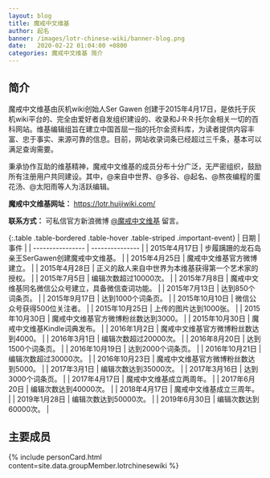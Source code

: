 ```yaml
---
layout: blog
title: 魔戒中文维基
author: 起名
banner: /images/lotr-chinese-wiki/banner-blog.png
date:   2020-02-22 01:04:00 +0800
categories: 魔戒中文维基 简介
---
```


## 简介

魔戒中文维基由灰机wiki创始人Ser Gawen 创建于2015年4月17日，是依托于灰机wiki平台的、完全由爱好者自发组织建设的、收录和J·R·R·托尔金相关一切的百科网站。维基编辑组旨在建立中国首屈一指的托尔金资料库，为读者提供内容丰富、忠于事实、来源可靠的信息。目前，网站收录词条已经超过三千条，基本可以满足查询需要。

秉承协作互助的维基精神，魔戒中文维基的成员分布十分广泛，无严密组织，鼓励所有注册用户共同建设。其中，@来自中世界、@多谷、@起名、@熬夜编程的蛋花汤、@太阳雨等人为活跃编辑。

**魔戒中文维基网址：** https://lotr.huijiwiki.com/

**联系方式：** 可私信官方新浪微博 [@魔戒中文维基](https://api.weibo.com/chat/#/chat?to_uid=5589224381) 留言。

{:.table .table-bordered .table-hover .table-striped .important-event}
| 日期 | 事件 |
| ---------------- | --------------- |
| 2015年4月17日 | 步履蹒跚的龙石岛亲王SerGawen创建魔戒中文维基。 |
| 2015年4月25日 | 魔戒中文维基官方微博建立。 |
| 2015年4月28日 | 正义的敌人来自中世界为本维基获得第一个艺术家的授权。 |
| 2015年7月5日 | 编辑次数超过10000次。 |
| 2015年7月8日 | 魔戒中文维基同名微信公众号建立，具备微信查词功能。 |
| 2015年7月13日 | 达到850个词条页。 |
| 2015年9月17日 | 达到1000个词条页。 |
| 2015年10月10日 | 微信公众号获得500位关注者。 |
| 2015年10月25日 | 上传的图片达到1000张。 |
| 2015年10月30日 | 魔戒中文维基官方微博粉丝数达到3000。 |
| 2015年10月30日 | 魔戒中文维基Kindle词典发布。 |
| 2016年1月2日 | 魔戒中文维基官方微博粉丝数达到4000。 |
| 2016年3月1日 | 编辑次数超过20000次。 |
| 2016年8月20日 | 达到1500个词条页。 |
| 2016年10月19日 | 达到2000个词条页。 |
| 2016年10月21日 | 编辑次数超过30000次。 |
| 2016年10月23日 | 魔戒中文维基官方微博粉丝数达到5000。 |
| 2017年3月1日 | 编辑次数达到35000次。 |
| 2017年3月16日 | 达到3000个词条页。 |
| 2017年4月17日 | 魔戒中文维基成立两周年。 |
| 2017年6月20日 | 编辑次数达到40000次。 |
| 2018年4月17日 | 魔戒中文维基成立三周年。 |
| 2019年1月28日 | 编辑次数达到50000次。 |
| 2019年6月30日 | 编辑次数达到60000次。 |


## 主要成员
<!-- 成员信息，通过导入personCard模板+组成员信息_data/groupMember/xxxx.yml -->
{% include personCard.html content=site.data.groupMember.lotrchinesewiki %}